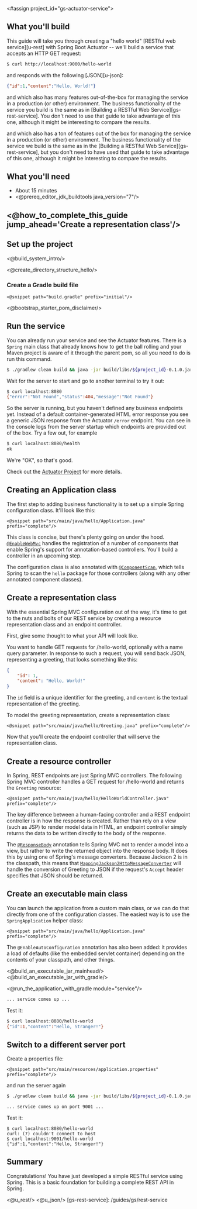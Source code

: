 <#assign project_id="gs-actuator-service">

## What you'll build

This guide will take you through creating a "hello world" [RESTful web service][u-rest] with Spring Boot Actuator -- we'll build a service that accepts an HTTP GET request:

```sh
$ curl http://localhost:9000/hello-world
```

and responds with the following [JSON][u-json]:

```json
{"id":1,"content":"Hello, World!"}
```
and which also has many features out-of-the-box for managing the service in a production (or other) environment.  The business functionality of the service you build is the same as in [Building a RESTful Web Service][gs-rest-service]. You don't need to use that guide to take advantage of this one, although it might be interesting to compare the results.

and which also has a ton of features out of the box for managing the service in a production (or other) environment.  The business functionality of the service we build is the same as in the [Building a RESTful Web Service][gs-rest-service], but you don't need to have used that guide to take advantage of this one, although it might be interesting to compare the results.

## What you'll need

 - About 15 minutes
 - <@prereq_editor_jdk_buildtools java_version="7"/>


## <@how_to_complete_this_guide jump_ahead='Create a representation class'/>


<a name="scratch"></a>
Set up the project
----------------------
<@build_system_intro/>

<@create_directory_structure_hello/>

### Create a Gradle build file

    <@snippet path="build.gradle" prefix="initial"/>

<@bootstrap_starter_pom_disclaimer/>

Run the service
-------------------

You can already run your service and see the Actuator features.  There is a `Spring` main class that already knows how to get the ball rolling and your Maven project is aware of it through the parent pom, so all you need to do is run this command.

```sh
$ ./gradlew clean build && java -jar build/libs/${project_id}-0.1.0.jar
```

Wait for the server to start and go to another terminal to try it out:

```sh
$ curl localhost:8080
{"error":"Not Found","status":404,"message":"Not Found"}
```

So the server is running, but you haven't defined any business endpoints yet.  Instead of a default container-generated HTML error response you see a generic JSON response from the Actuator `/error` endpoint.  You can see in the console logs from the server startup which endpoints are provided out of the box.  Try a few out, for example
```sh
$ curl localhost:8080/health
ok
```

We're "OK", so that's good.

Check out the [Actuator Project](https://github.com/SpringSource/spring-boot/tree/master/spring-boot-actuator) for more details.

Creating an Application class
------------------------------
The first step to adding business functionality is to set up a simple Spring configuration class. It'll look like this:

    <@snippet path="src/main/java/hello/Application.java" prefix="complete"/>

This class is concise, but there's plenty going on under the hood. [`@EnableWebMvc`](http://static.springsource.org/spring/docs/3.2.x/javadoc-api/org/springframework/web/servlet/config/annotation/EnableWebMvc.html) handles the registration of a number of components that enable Spring's support for annotation-based controllers. You'll build a controller in an upcoming step. 

The configuration class is also annotated with [`@ComponentScan`](http://static.springsource.org/spring/docs/3.2.x/javadoc-api/org/springframework/context/annotation/ComponentScan.html), which tells Spring to scan the `hello` package for those controllers (along with any other annotated component classes).


<a name="initial"></a>
Create a representation class
-------------------------------
With the essential Spring MVC configuration out of the way, it's time to get to the nuts and bolts of our REST service by creating a resource representation class and an endpoint controller.

First, give some thought to what your API will look like.

You want to handle GET requests for /hello-world, optionally with a name query parameter. In response to such a request, you will send back JSON, representing a greeting, that looks something like this:

```json
{
    "id": 1,
    "content": "Hello, World!"
}
```
    
The `id` field is a unique identifier for the greeting, and `content` is the textual representation of the greeting.

To model the greeting representation, create a representation class:

    <@snippet path="src/main/java/hello/Greeting.java" prefix="complete"/>

Now that you'll create the endpoint controller that will serve the representation class.

Create a resource controller
------------------------------
In Spring, REST endpoints are just Spring MVC controllers. The following Spring MVC controller handles a GET request for /hello-world and returns the `Greeting` resource:

    <@snippet path="src/main/java/hello/HelloWorldController.java" prefix="complete"/>

The key difference between a human-facing controller and a REST endpoint controller is in how the response is created. Rather than rely on a view (such as JSP) to render model data in HTML, an endpoint controller simply returns the data to be written directly to the body of the response.

The [`@ResponseBody`](http://static.springsource.org/spring/docs/3.2.x/javadoc-api/org/springframework/web/bind/annotation/ResponseBody.html) annotation tells Spring MVC not to render a model into a view, but rather to write the returned object into the response body. It does this by using one of Spring's message converters. Because Jackson 2 is in the classpath, this means that [`MappingJackson2HttpMessageConverter`](http://static.springsource.org/spring/docs/3.2.x/javadoc-api/org/springframework/http/converter/json/MappingJackson2HttpMessageConverter.html) will handle the conversion of Greeting to JSON if the request's `Accept` header specifies that JSON should be returned.


Create an executable main class
---------------------------------

You can launch the application from a custom main class, or we can do that directly from one of the configuration classes.  The easiest way is to use the `SpringApplication` helper class:

    <@snippet path="src/main/java/hello/Application.java" prefix="complete"/>

The `@EnableAutoConfiguration` annotation has also been added: it provides a load of defaults (like the embedded servlet container) depending on the contents of your classpath, and other things.

<@build_an_executable_jar_mainhead/>
<@build_an_executable_jar_with_gradle/>

<@run_the_application_with_gradle module="service"/>

```sh
... service comes up ...
```


Test it:

```sh
$ curl localhost:8080/hello-world
{"id":1,"content":"Hello, Stranger!"}
```

Switch to a different server port
-----------------------------------------

Create a properties file:

    <@snippet path="src/main/resources/application.properties" prefix="complete"/>

and run the server again
```sh
$ ./gradlew clean build && java -jar build/libs/${project_id}-0.1.0.jar

... service comes up on port 9001 ...
```
Test it:
```
$ curl localhost:8080/hello-world
curl: (7) couldn't connect to host
$ curl localhost:9001/hello-world
{"id":1,"content":"Hello, Stranger!"}
```

Summary
-----------------
Congratulations! You have just developed a simple RESTful service using Spring. This is a basic foundation for building a complete REST API in Spring.

<@u_rest/>
<@u_json/>
[gs-rest-service]: /guides/gs/rest-service
